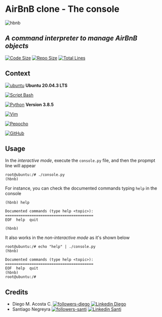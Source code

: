 # AirBnB clone - The console
![hbnb](https://lh3.googleusercontent.com/GN-f3M8g3L61bLGRxKPBYn7llfybMkmj2o0dGozYcn37uVbWsVRzxOfMtyye-3OXfcsJkITT-QG4Bfs9SCt7F2k6yKJdEeEiLUlJXDJ_vZ4dAs6VB3P-aidsbAH6fk8y8IDi-Lh8kPuGo1vAXmBWOHPA1A_JCKusD2ONAMxBJpJ3bPymLlPa2ByiDjNQ9iQHeLJoeqwfgpWkJ-E-IjCTf2_27HxDsluQPw94pnJH-2CnUHUFklQBwFSQvzNk3S3wUhpdNlN3dSxRR2P9L0XCRjcSaMxoPrfRThxLi8mn21KMEUeA29dwpwkutXTaIKd4D3f_4nLWeyhapwsc9N-Ex1SxBBcjBhRLsd_lH7dJtP0H0Tj8rl0isgb0ik_zl1Cvah_eHOcZgXrVREILHTdk-5k7DGAbvxRRxRcaDqFRrzhTB4JeYG4WoeDtlBat-Ic50Je0kkfj04rSNNCxAKKHg-US90Xs0sSaL-SJsAIRz1YPrr6D5mBwhg3uiViy3y3bCTu3gMMgSawTbhZ7oIrhs28heBBxkTzfAhBK3dCOqriFHVdPlUVqHhg6J1wvqHJ0-er0nrlRrVWndBRrKd88SKgKD9w1kprppm51GydX3wtw842SyDthTH9agHUCkVgKXPXPtDSaRqOf00l2GWRnyMJWjU0kJCdwxBl6raA-WAiGNYdIIz69UAjYF1Oka6F3hf5fP26acIsduX7D7Q=w965-h449-no?authuser=0)
## _A command interpreter to manage AirBnB objects_

[![Code Size](https://img.shields.io/github/languages/code-size/Diegoacosta127/AirBnB_clone)](https://github.com/Diegoacosta127/AirBnB_clone) [![Repo Size](https://img.shields.io/github/repo-size/diegoacosta127/AirBnB_clone)](https://github.com/Diegoacosta127/AirBnB_clone) [![Total Lines](https://img.shields.io/tokei/lines/github/diegoacosta127/AirBnB_clone)](https://github.com/Diegoacosta127/AirBnB_clone)

## Context

[![ubuntu](https://img.shields.io/badge/Ubuntu-E95420?style=for-the-badge&logo=ubuntu&logoColor=white)](https://canonical.com/) **Ubuntu 20.04.3 LTS**

[![Script Bash](https://img.shields.io/badge/Shell_Script-121011?style=for-the-badge&logo=gnu-bash&logoColor=white)](https://www.gnu.org/software/bash/)

[![Python](https://img.shields.io/badge/Python-3776AB?style=for-the-badge&logo=python&logoColor=white)](https://www.python.org/) **Version 3.8.5**

[![Vim](https://img.shields.io/badge/VIM_Text_Editor-%2311AB00.svg?&style=for-the-badge&logo=vim&logoColor=white)](https://www.vim.org)

[![Pepocho](https://img.shields.io/badge/Code%20Style-Pycodestyle-red)](https://pypi.org/project/pycodestyle/)

[![GitHub](https://img.shields.io/badge/GitHub-100000?style=for-the-badge&logo=github&logoColor=white)](https://github.com)

## Usage
In the _interactive mode_, execute the `console.py` file, and then the propmpt line will appear
~~~~
root@ubuntu:/# ./console.py
(hbnb) 
~~~~
For instance, you can check the documented commands typing `help` in the console
~~~~
(hbnb) help

Documented commands (type help <topic>):
========================================
EOF  help  quit

(hbnb)
~~~~

It also works in the _non-interactive mode_ as it's shown below
~~~~
root@ubuntu:/# echo "help" | ./console.py
(hbnb) 

Documented commands (type help <topic>):
========================================
EOF  help  quit
(hbnb) 
root@ubuntu:/# 
~~~~

## Credits
- Diego M. Acosta C.
[![followers-diego](https://img.shields.io/github/followers/diegoacosta127?style=social)](https://github.com/Diegoacosta127) [![Linkedin Diego](https://img.shields.io/badge/-Diego_Acosta-blue?style=social&logo=Linkedin&logoColor=blue&link=https://www.linkedin.com/in/diegoacosta127/)](https://www.linkedin.com/in/diegoacosta127/)
- Santiago Negreyra
[![followers-santi](https://img.shields.io/github/followers/santi3948?style=social)](https://github.com/Santi3948) [![Linkedin Santi](https://img.shields.io/badge/-Santiago_Negreyra-blue?style=social&logo=Linkedin&logoColor=blue&link=https://www.linkedin.com/in/santiago-negreyra-82532a195/)](https://www.linkedin.com/in/santiago-negreyra-82532a195/)
